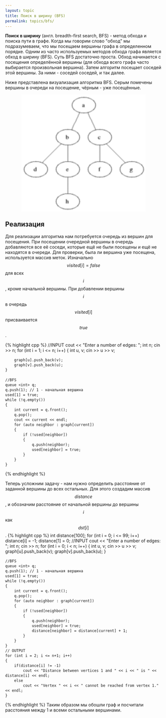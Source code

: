 ```yaml
---
layout: topic
title: Поиск в ширину (BFS)
permalink: topics/bfs/
---
```

**Поиск в ширину** (англ. breadth-first search, BFS) - метод обхода и поиска пути в графе.
Когда мы говорим слово "обход" мы подразумеваем, что мы посещаем вершины графа в определенном порядке. Одним из часто используемых методов обхода графа является обход в ширину (BFS). Суть BFS достаточно проста. Обход начинается с посещения определённой вершины (для обхода всего графа часто выбирается произвольная вершина). Затем алгоритм посещает соседей этой вершины. За ними - соседей соседей, и так далее.

Ниже представлена визуализация алгоритма BFS. Серым помечены вершины в очереди на посещение, чёрным - уже посещённые.

<img style="display: block; margin: auto; width: 400px" src="./Animated_BFS.gif" />

## Реализация
Для реализации алгоритма нам потребуется очередь из вершин для посещения. При посещении очередной вершины в очередь добавляются все её соседи, которые ещё не были посещены и ещё не находятся в очереди. Для проверки, была ли вершина уже посещена, используется массив меток. Изначально $$visited[i] = false$$ для всех $$i$$, кроме начальной вершины. При добавлении вершины $$i$$ в очередь $$visited[i]$$ присваивается $$true$$.

{% highlight cpp %}
//INPUT
	cout << "Enter a number of edges: ";
	int n;
	cin >> n;
	for (int i = 1; i <= n; i++)
	{
		int u, v;
		cin >> u >> v;

		graph[u].push_back(v);
		graph[v].push_back(u);
	}

	//BFS
	queue <int> q;
	q.push(1); // 1 - начальная вершина
	used[1] = true;
	while (!q.empty())
	{
		int current = q.front();
		q.pop();
		cout << current << endl;
		for (auto neighbor : graph[current])
		{
			if (!used[neighbor])
			{
				q.push(neighbor);
				used[neighbor] = true;
			}
		}
	}
 {% endhighlight %}

Теперь усложним задачу - нам нужно определить расстояние от заданной вершины до всех остальных. Для этого создадим массив $$distance$$, и обозначим расстояние от начальной вершины до вершины $$i$$ как $$dst[i]$$.
{% highlight cpp %}
 int distance[100];
	for (int i = 0; i <= 99; i++)
		distance[i] = -1;
	distance[1] = 0;
	//INPUT
	cout << "Enter a number of edges: ";
	int n;
	cin >> n;
	for (int i = 0; i < n; i++)
	{
		int u, v;
		cin >> u >> v;
		graph[u].push_back(v);
		graph[v].push_back(u);
	}

	//BFS
	queue <int> q;
	q.push(1); // 1 - начальная вершина
	used[1] = true;
	while (!q.empty())
	{
		int current = q.front();
		q.pop();
		for (auto neighbor : graph[current])
		{
			if (!used[neighbor])
			{
				q.push(neighbor);
				used[neighbor] = true;
				distance[neighbor] = distance[current] + 1;
			}
		}
	}
	// OUTPUT
	for (int i = 2; i <= n+1; i++)
	{
		if(distance[i] != -1)
			cout << "Distance between vertices 1 and " << i << " is " << distance[i] << endl;
		else
			cout << "Vertex " << i << " cannot be reached from vertex 1." << endl;
	}
{% endhighlight %}
Таким образом мы обошли граф и посчитали расстояния между 1 и всеми остальными вершинами.
